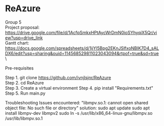 # ReAzure
Group 5  \
Project proposal: https://drive.google.com/file/d/1AcfpSmkxHPtAycWrDmN0ioSYhyqiX5Qr/view?usp=drive_link  \
Gantt chart: https://docs.google.com/spreadsheets/d/1ijYl5Bpg2EKnJSlfxoNBIK7D4_sALDX6/edit?usp=sharing&ouid=114568529811023043094&rtpof=true&sd=true  \


Pre-requisites

Step 1. git clone https://github.com/ivnjlsjnr/ReAzure  \
Step 2. cd ReAzure  \
Step 3. Create a virtual environment
Step 4. pip install "Requirements.txt"  \
Step 5. Run main.py




Troubleshooting Issues encountered:
"libmpv.so.1: cannot open shared object file: No such file or directory"
solution: 
sudo apt update
sudo apt install libmpv-dev libmpv2
sudo ln -s /usr/lib/x86_64-linux-gnu/libmpv.so /usr/lib/libmpv.so.1
